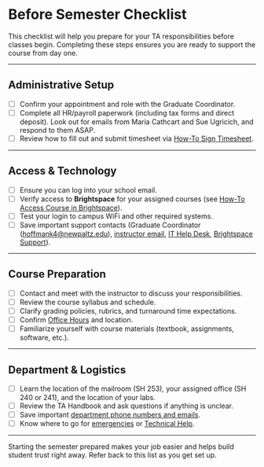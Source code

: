 # Before Semester Checklist

This checklist will help you prepare for your TA responsibilities before classes begin. Completing these steps ensures you are ready to support the course from day one.

---
## Administrative Setup

- [ ] Confirm your appointment and role with the Graduate Coordinator.  
- [ ] Complete all HR/payroll paperwork (including tax forms and direct deposit). Look out for emails from Maria Cathcart and Sue Ugricich, and respond to them ASAP.
- [ ] Review how to fill out and submit timesheet via [How-To Sign Timesheet](../5%20Resources/How-Tos/How-To%20Sign%20Timesheet.md).   

---
## Access & Technology

- [ ] Ensure you can log into your school email.  
- [ ] Verify access to **Brightspace** for your assigned courses (see [How-To Access Course in Brightspace](../5%20Resources/How-Tos/How-To%20Access%20Course%20in%20Brightspace.md)).  
- [ ] Test your login to campus WiFi and other required systems.  
- [ ] Save important support contacts (Graduate Coordinator (hoffmank4@newpaltz.edu), [instructor email](https://www.newpaltz.edu/compsci/directory.html), [IT Help Desk](https://newpaltz.teamdynamix.com/TDClient/1905/Portal/Home/), [Brightspace Support](https://newpaltz.teamdynamix.com/TDClient/1905/Portal/Requests/ServiceDet?ID=51541)).  

---
## Course Preparation

- [ ] Contact and meet with the instructor to discuss your responsibilities.  
- [ ] Review the course syllabus and schedule.  
- [ ] Clarify grading policies, rubrics, and turnaround time expectations.  
- [ ] Confirm [Office Hours](../3%20Tasks%20and%20Responsibilities/Office%20Hours.md) and location. 
- [ ] Familiarize yourself with course materials (textbook, assignments, software, etc.).  

---
## Department & Logistics

- [ ] Learn the location of the mailroom (SH 253), your assigned office (SH 240 or 241), and the location of your labs.  
- [ ] Review the TA Handbook and ask questions if anything is unclear.  
- [ ] Save important [department phone numbers and emails](https://www.newpaltz.edu/compsci/directory.html).  
- [ ] Know where to go for [emergencies](https://www.newpaltz.edu/studentaffairs/responseplan.html) or [Technical Help](../2%20Tools%20and%20Access/Technical%20Help.md).  

---
Starting the semester prepared makes your job easier and helps build student trust right away. Refer back to this list as you get set up.
